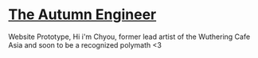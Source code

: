 # [The Autumn Engineer](https://qt-chyou.github.io/auengr.web/)
Website Prototype, Hi i'm Chyou, former lead artist of the Wuthering Cafe Asia and soon to be a recognized polymath <3
